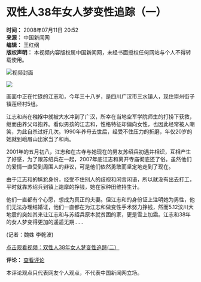 # 双性人38年女人梦变性追踪（一）

**时间：** 2008年07月11日 20:52  
**来源：** 中国新闻网  
**编辑：** 王红纲  
**版权声明：** 本视频内容版权属中国新闻网，未经书面授权任何网站与个人不得转载使用。

![视频封面](http://i8.chinanews.com/shipin/nnewimg/38.gif)

![](http://i8.chinanews.com/shipin/nnewimg/50-1.gif)

画面中正在忙碌的江志和，今年三十八岁，是四川广汉市三水镇人，现住崇州街子镇莲经村5组。

江志和尚在襁褓中就被大水冲到了广汉，所幸在当地空军学院师生的打捞下获救，继而由养父母抱养。看似男孩的江志和，性格特征却偏向女性，也因此经常被人嘲笑，为此自杀过好几次。1990年养母去世后，经受不住压力的折磨，年仅20岁的她就到峨眉山出家当了和尚。

2001年的五月初八，江志和在古寺与她现在的男友苏绍兵初遇并相识，互相产生了好感，为了跟苏绍兵在一起，2007年底江志和离开寺庙彻底还了俗。虽然他们的爱情一直受到周围人的非议，可是他们依然勇敢而坚定地走到了现在。

由于江志和的尴尬身份，经受不住别人的歧视和闲言闲语，所以就没有出去打工，平时就靠苏绍兵到镇上跑摩的挣钱，她在家种田维持生计。

他们一直都有个心愿，想成为真正的夫妻。但江志和的身份证上注明她为男性，他们无法办理结婚证，他们一直都在为江志和做变性手术努力挣钱，然而5.12汶川大地震的突如其来让江志和与苏绍兵原本就贫困的家，更是雪上加霜。江志和38年的女人梦变得更加的遥遥无期……

(记者：魏姝 李乾波)

[点击观看视频：双性人38年女人梦变性追踪(二）](http://www.chinanews.com.cn/shipin/2008-07-21/news4339.html)

**评论：** [查看评论](http://comment.chinanews.com.cn/comments/video_comments.php?newsid=video4253)  

本评论观点只代表网友个人观点，不代表中国新闻网立场。